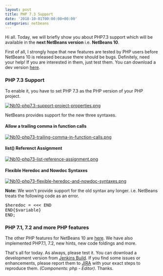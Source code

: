 ```yaml
---
layout: post
title: PHP 7.3 Support
date: '2018-10-01T00:00:00+00:00'
categories: netbeans
---
```

<p>
    Hi all. Today, we will briefly show you about PHP7.3 support which will be available in the <b>next NetBeans version</b> i.e. <b>NetBeans 10</b>.
</p>
<p>
    First of all, I strongly hope that new features are tested by PHP users before NetBeans 10 is released because there should be bugs.
    Definitely, need your help!
    If you are interested in them, just test them. You can download a dev version <a href="https://builds.apache.org/job/incubator-netbeans-linux/lastSuccessfulBuild/artifact/nbbuild/">here</a>.
</p>
<h3>PHP 7.3 Support</h3>
<p>
    To enable it, you have to set PHP 7.3 as the PHP version of your PHP project.
</p>
<a href="https://blogs.apache.org/netbeans/mediaresource/caa46cc9-4573-4cc7-b16c-33facd7f3359"><img src="https://blogs.apache.org/netbeans/mediaresource/caa46cc9-4573-4cc7-b16c-33facd7f3359" alt="Nb10-php7.3-support-project-properties.png"></img></a>
<p>
    NetBeans provides support for the new three syntaxes.
</p>

<h4>Allow a trailing comma in function calls</h4>
<a href="https://blogs.apache.org/netbeans/mediaresource/9d09346e-e083-4384-9ab4-eb30cfb2fc28"><img src="https://blogs.apache.org/netbeans/mediaresource/9d09346e-e083-4384-9ab4-eb30cfb2fc28" alt="Nb10-php73-trailing-comma-in-function-calls.png"></img></a>
<h4>list() Referenct Assignment</h4>
<a href="https://blogs.apache.org/netbeans/mediaresource/cd35d9af-901c-4d4b-8df5-f8115e682cd5"><img src="https://blogs.apache.org/netbeans/mediaresource/cd35d9af-901c-4d4b-8df5-f8115e682cd5" alt="Nb10-php73-list-reference-assignment.png"></img></a>
<h4>Flexible Heredoc and Nowdoc Syntaxes</h4>
<a href="https://blogs.apache.org/netbeans/mediaresource/ea1ba304-5aca-4775-af78-baaec9481715"><img src="https://blogs.apache.org/netbeans/mediaresource/ea1ba304-5aca-4775-af78-baaec9481715" alt="Nb10-php73-flexible-heredoc-and-nowdoc-syntaxes.png"></img></a>
<p>
    <b>Note:</b> We won't provide support for the old syntax any longer.
    i.e. NetBeans treats the following code as an error.
</p>
<pre>
$heredoc = &lt;&lt;&lt; END
END{$variable}
END;
</pre>
<h3>PHP 7.1, 7.2 and more PHP features</h3>
<p>
    The other PHP features for NetBeans 10 are <a href="https://cwiki.apache.org/confluence/display/NETBEANS/Feature%3A+PHP">here</a>.
    We have also implemented PHP7.1, 7.2, new hints, new code foldings and more.
</p>
<p>
    That's all for today. As always, please test it. You can download a development version from 
    <a href="https://builds.apache.org/job/incubator-netbeans-linux/lastSuccessfulBuild/artifact/nbbuild/">Jenkins Build</a>.
    If you find some issues or enhancements, please report them to <a href="https://issues.apache.org/jira/projects/NETBEANS/issues">JIRA</a> with your exact steps to reproduce them.
    <i>(Components: php - Editor)</i>. Thanks.
</p>
